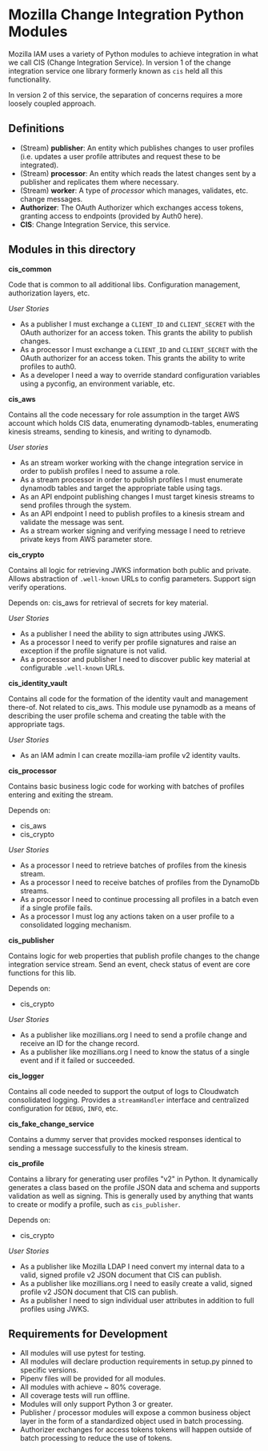 # Mozilla Change Integration Python Modules

Mozilla IAM uses a variety of Python modules to achieve integration in what we call CIS (Change Integration Service).  In version 1 of the change integration service one library formerly known as `cis` held all this functionality.

In version 2 of this service, the separation of concerns requires a more loosely coupled approach.

## Definitions

- (Stream) **publisher**: An entity which publishes changes to user profiles (i.e. updates a user profile attributes and request these to be integrated).
- (Stream) **processor**: An entity which reads the latest changes sent by a publisher and replicates them where necessary.
- (Stream) **worker**: A type of *processor* which manages, validates, etc. change messages.
- **Authorizer**: The OAuth Authorizer which exchanges access tokens, granting access to endpoints (provided by Auth0 here).
- **CIS**: Change Integration Service, this service.

## Modules in this directory

**cis_common**

Code that is common to all additional libs.  Configuration management, authorization layers, etc.

_User Stories_

- As a publisher I must exchange a `CLIENT_ID` and `CLIENT_SECRET` with the OAuth authorizer for an access token.  This grants the ability to publish changes.
- As a processor I must exchange a `CLIENT_ID` and `CLIENT_SECRET` with the OAuth authorizer for an access token.  This grants the ability to write profiles to auth0.
- As a developer I need a way to override standard configuration variables using a pyconfig, an environment variable, etc.

**cis_aws**

Contains all the code necessary for role assumption in the target AWS account which holds CIS data, enumerating dynamodb-tables, enumerating kinesis streams, sending to kinesis, and writing to dynamodb.

_User stories_

- As an stream worker working with the change integration service in order to publish profiles I need to assume a role.
- As a stream processor in order to publish profiles I must enumerate dynamodb tables and target the appropriate table using tags.
- As an API endpoint publishing changes I must target kinesis streams to send profiles through the system.
- As an API endpoint I need to publish profiles to a kinesis stream and validate the message was sent.
- As a stream worker signing and verifying message I need to retrieve private keys from AWS parameter store.

**cis_crypto**

Contains all logic for retrieving JWKS information both public and private.  Allows abstraction of `.well-known` URLs to config parameters.  Support sign verify operations.

Depends on: cis_aws for retrieval of secrets for key material.

_User Stories_

- As a publisher I need the ability to sign attributes using JWKS.
- As a processor I need to verify per profile signatures and raise an exception if the profile signature is not valid.
- As a processor and publisher I need to discover public key material at configurable `.well-known` URLs.

**cis_identity_vault**

Contains all code for the formation of the identity vault and management there-of.  Not related to cis_aws.  This module use pynamodb as a means of describing the user profile schema and creating the table with the appropriate tags.  

_User Stories_

- As an IAM admin I can create mozilla-iam profile v2 identity vaults.

**cis_processor**

Contains basic business logic code for working with batches of profiles entering and exiting the stream.  

Depends on:

* cis_aws
* cis_crypto

_User Stories_

- As a processor I need to retrieve batches of profiles from the kinesis stream.
- As a processor I need to receive batches of profiles from the DynamoDb streams.
- As a processor I need to continue processing all profiles in a batch even if a single profile fails.
- As a processor I must log any actions taken on a user profile to a consolidated logging mechanism.

**cis_publisher**

Contains logic for web properties that publish profile changes to the change integration service stream.  Send an event, check status of event are core functions for this lib.

Depends on:

* cis_crypto

_User Stories_

- As a publisher like mozillians.org I need to send a profile change and receive an ID for the change record.
- As a publisher like mozillians.org I need to know the status of a single event and if it failed or succeeded.

**cis_logger**

Contains all code needed to support the output of logs to Cloudwatch consolidated logging.  Provides a `streamHandler` interface and centralized configuration for `DEBUG`, `INFO`, etc.

**cis_fake_change_service**

Contains a dummy server that provides mocked responses identical to sending a message successfully to the kinesis stream.

**cis_profile**

Contains a library for generating user profiles "v2" in Python. It dynamically generates a class based on the profile
JSON data and schema and supports validation as well as signing. This is generally used by anything that wants to create
or modify a profile, such as `cis_publisher`.

Depends on:

* cis_crypto

_User Stories_

- As a publisher like Mozilla LDAP I need convert my internal data to a valid, signed profile v2 JSON document that CIS
  can publish.
- As a publisher like mozillians.org I need to easily create a valid, signed profile v2 JSON document that CIS can
  publish.
- As a publisher I need to sign individual user attributes in addition to full profiles using JWKS.

## Requirements for Development

* All modules will use pytest for testing.
* All modules will declare production requirements in setup.py pinned to specific versions.
* Pipenv files will be provided for all modules.
* All modules with achieve ~ 80% coverage.
* All coverage tests will run offline.
* Modules will only support Python 3 or greater.
* Publisher / processor modules will expose a common business object layer in the form of a standardized object used in batch processing.
* Authorizer exchanges for access tokens tokens will happen outside of batch processing to reduce the use of tokens.
